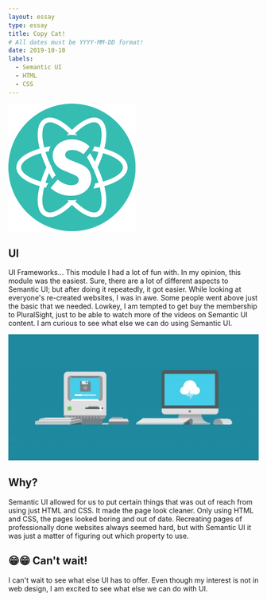 ```yaml
---
layout: essay
type: essay
title: Copy Cat!
# All dates must be YYYY-MM-DD format!
date: 2019-10-10
labels:
  - Semantic UI
  - HTML
  - CSS
---
```


<img class="ui small left floated image" src="../images/semanticUI.png">

## UI

UI Frameworks... This module I had a lot of fun with. In my opinion, this module was the easiest. Sure, there are a lot of different aspects to Semantic UI; but after doing it repeatedly, it got easier. While looking at everyone's re-created websites, I was in awe. Some people went above just the basic that we needed. Lowkey, I am tempted to get buy the membership to PluralSight, just to be able to watch more of the videos on Semantic UI content. I am curious to see what else we can do using Semantic UI.

<img class="ui small left floated image" src="../images/oldvsnew.jpg">

## Why?

Semantic UI allowed for us to put certain things that was out of reach from using just HTML and CSS. It made the page look cleaner. Only using HTML and CSS, the pages looked boring and out of date. Recreating pages of professionally done websites always seemed hard, but with Semantic UI it was just a matter of figuring out which property to use.
  
## 😁😁 Can't wait!

I can't wait to see what else UI has to offer. Even though my interest is not in web design, I am excited to see what else we can do with UI. 
